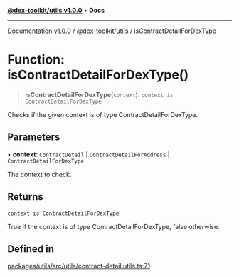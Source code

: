 [**@dex-toolkit/utils v1.0.0**](../README.md) • **Docs**

***

[Documentation v1.0.0](../../../packages.md) / [@dex-toolkit/utils](../README.md) / isContractDetailForDexType

# Function: isContractDetailForDexType()

> **isContractDetailForDexType**(`context`): `context is ContractDetailForDexType`

Checks if the given context is of type ContractDetailForDexType.

## Parameters

• **context**: `ContractDetail` \| `ContractDetailForAddress` \| `ContractDetailForDexType`

The context to check.

## Returns

`context is ContractDetailForDexType`

True if the context is of type ContractDetailForDexType, false otherwise.

## Defined in

[packages/utils/src/utils/contract-detail.utils.ts:71](https://github.com/niZmosis/dex-toolkit/blob/3d8b41b44787b30fbea5de3ab4737662ffb61bc8/packages/utils/src/utils/contract-detail.utils.ts#L71)
